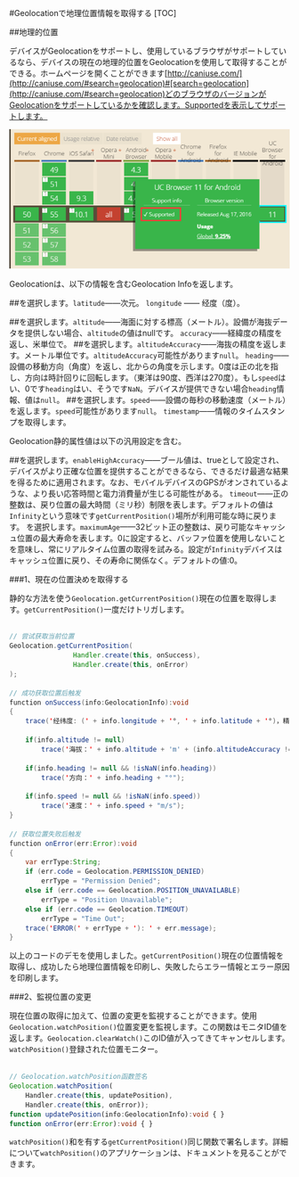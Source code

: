 #Geolocationで地理位置情報を取得する
[TOC]

##地理的位置

デバイスがGeolocationをサポートし、使用しているブラウザがサポートしているなら、デバイスの現在の地理的位置をGeolocationを使用して取得することができる。ホームページを開くことができます[http://caniuse.com/](http://caniuse.com/#search=geolocation)#[search=geolocation](http://caniuse.com/#search=geolocation)どのブラウザのバージョンがGeolocationをサポートしているかを確認します。Supportedを表示してサポートします。

![1](img/1.png)

Geolocationは、以下の情報を含むGeolocation Infoを返します。

##を選択します。`latitude`——次元。 `longitude` —— 经度（度）。

##を選択します。`altitude`——海面に対する標高（メートル）。設備が海抜データを提供しない場合、`altitude`の値はnullです。 `accuracy`——経緯度の精度を返し、米単位で。
##を選択します。`altitudeAccuracy`——海抜の精度を返します。メートル単位です。`altitudeAccuracy`可能性があります`null`。 `heading`——設備の移動方向（角度）を返し、北からの角度を示します。0度は正の北を指し、方向は時計回りに回転します。（東洋は90度、西洋は270度）。もし`speed`はい、0です`heading`はい、そうです`NaN`。デバイスが提供できない場合`heading`情報、値は`null`。
##を選択します。`speed`——設備の毎秒の移動速度（メートル）を返します。`speed`可能性があります`null`。 `timestamp`——情報のタイムスタンプを取得します。

Geolocation静的属性値は以下の汎用設定を含む。

##を選択します。`enableHighAccuracy`——ブール値は、trueとして設定され、デバイスがより正確な位置を提供することができるなら、できるだけ最適な結果を得るために適用されます。なお、モバイルデバイスのGPSがオンされているような、より長い応答時間と電力消費量が生じる可能性がある。 `timeout`——正の整数は、戻り位置の最大時間（ミリ秒）制限を表します。デフォルトの値は`Infinity`という意味です`getCurrentPosition()`場所が利用可能な時に戻ります。
を選択します。`maximumAge`——32ビット正の整数は、戻り可能なキャッシュ位置の最大寿命を表します。0に設定すると、バッファ位置を使用しないことを意味し、常にリアルタイム位置の取得を試みる。設定が`Infinity`デバイスはキャッシュ位置に戻り、その寿命に関係なく。デフォルトの値:0。

###1、現在の位置決めを取得する

静的な方法を使う`Geolocation.getCurrentPosition()`現在の位置を取得します。`getCurrentPosition()`一度だけトリガします。


```java

// 尝试获取当前位置
Geolocation.getCurrentPosition(
				Handler.create(this, onSuccess), 
				Handler.create(this, onError)
);

// 成功获取位置后触发
function onSuccess(info:GeolocationInfo):void
{
	trace('经纬度: (' + info.longitude + '°, ' + info.latitude + '°)，精确度：' + info.accuracy + 'm');
	
	if(info.altitude != null)
		trace('海拔：' + info.altitude + 'm' + (info.altitudeAccuracy != null ? ('，精确度：' + info.altitudeAccuracy + 'm') : ''));
		
	if(info.heading != null && !isNaN(info.heading))
		trace('方向：' + info.heading + "°");
		
	if(info.speed != null && !isNaN(info.speed))
		trace('速度：' + info.speed + "m/s");
}

// 获取位置失败后触发
function onError(err:Error):void
{
	var errType:String;
	if (err.code = Geolocation.PERMISSION_DENIED)
		errType = "Permission Denied";
	else if (err.code == Geolocation.POSITION_UNAVAILABLE)
		errType = "Position Unavailable";
	else if (err.code == Geolocation.TIMEOUT)
		errType = "Time Out";
	trace('ERROR(' + errType + '): ' + err.message);
}
```


以上のコードのデモを使用しました。`getCurrentPosition()`現在の位置情報を取得し、成功したら地理位置情報を印刷し、失敗したらエラー情報とエラー原因を印刷します。

###2、監視位置の変更

現在位置の取得に加えて、位置の変更を監視することができます。使用`Geolocation.watchPosition()`位置変更を監視します。この関数はモニタID値を返します。`Geolocation.clearWatch()`このID値が入ってきてキャンセルします。`watchPosition()`登録された位置モニター。


```typescript

// Geolocation.watchPosition函数签名
Geolocation.watchPosition(
	Handler.create(this, updatePosition),
	Handler.create(this, onError));
function updatePosition(info:GeolocationInfo):void { }
function onError(err:Error):void { }
```


​`watchPosition()`和を有する`getCurrentPosition()`同じ関数で署名します。詳細について`watchPosition()`のアプリケーションは、ドキュメントを見ることができます。